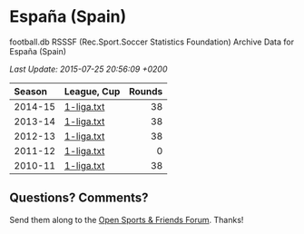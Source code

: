 
# España (Spain)

football.db RSSSF (Rec.Sport.Soccer Statistics Foundation) Archive Data for
España (Spain)

_Last Update: 2015-07-25 20:56:09 +0200_

| Season | League, Cup | Rounds |
|:------ | :---------- | -----: |
| 2014-15 | [1-liga.txt](2014-15/1-liga.txt) | 38 |
| 2013-14 | [1-liga.txt](2013-14/1-liga.txt) | 38 |
| 2012-13 | [1-liga.txt](2012-13/1-liga.txt) | 38 |
| 2011-12 | [1-liga.txt](2011-12/1-liga.txt) | 0 |
| 2010-11 | [1-liga.txt](2010-11/1-liga.txt) | 38 |



## Questions? Comments?

Send them along to the
[Open Sports & Friends Forum](http://groups.google.com/group/opensport).
Thanks!
